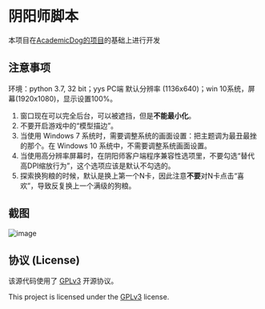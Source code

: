 # 阴阳师脚本

本项目在[AcademicDog的项目](https://github.com/AcademicDog/onmyoji_bot)的基础上进行开发

## 注意事项

环境：python 3.7, 32 bit；yys PC端 默认分辨率 (1136x640)；win 10系统，屏幕(1920x1080)，显示设置100%。

1. 窗口现在可以完全后台，可以被遮挡，但是**不能最小化**。
2. 不要开启游戏中的“模型描边”。
3. 当使用 Windows 7 系统时，需要调整系统的画面设置：把主题调为最丑最挫的那个。在 Windows 10 系统中，不需要调整系统画面设置。
4. 当使用高分辨率屏幕时，在阴阳师客户端程序兼容性选项里，不要勾选“替代高DPI缩放行为”，这个选项应该是默认不勾选的。
5. 探索换狗粮的时候，默认是换上第一个N卡，因此注意**不要**对N卡点击“喜欢”，导致反复换上一个满级的狗粮。 

## 截图

![image](https://github.com/li-zheng-hao/onmyoji_bot/raw/master/doc/screenshot.png)</br>

## 协议 (License)

该源代码使用了 [GPLv3](https://www.gnu.org/licenses/gpl-3.0.html) 开源协议。

This project is licensed under the [GPLv3](https://www.gnu.org/licenses/gpl-3.0.html) license.